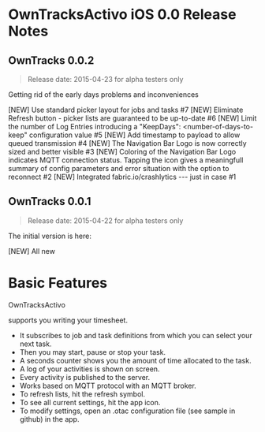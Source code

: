 OwnTracksActivo iOS 0.0 Release Notes
=====================================

## OwnTracks 0.0.2
>Release date: 2015-04-23 for alpha testers only

Getting rid of the early days problems and inconveniences

[NEW] Use standard picker layout for jobs and tasks #7
[NEW] Eliminate Refresh button - picker lists are guaranteed to be up-to-date #6
[NEW] Limit the number of Log Entries introducing a "KeepDays": <number-of-days-to-keep" configuration value #5
[NEW] Add timestamp to payload to allow queued transmission #4
[NEW] The Navigation Bar Logo is now correctly sized and better visible #3
[NEW] Coloring of the Navigation Bar Logo indicates MQTT connection status. Tapping the icon gives a meaningfull summary of config parameters and error situation with the option to reconnect #2
[NEW] Integrated fabric.io/crashlytics --- just in case #1


## OwnTracks 0.0.1
>Release date: 2015-04-22 for alpha testers only

The initial version is here:

[NEW] All new

Basic Features
==============

OwnTracksActivo

supports you writing your timesheet.

* It subscribes to job and task definitions from which you can select your next task.
* Then you may start, pause or stop your task.
* A seconds counter shows you the amount of time allocated to the task.
* A log of your activities is shown on screen.
* Every activity is published to the server.
* Works based on MQTT protocol with an MQTT broker.
* To refresh lists, hit the refresh symbol.
* To see all current settings, hit the app icon.
* To modify settings, open an .otac configuration file (see sample in github) in the app.



